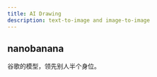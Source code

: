 ```yaml
---
title: AI Drawing
description: text-to-image and image-to-image
---
```


## nanobanana

谷歌的模型，领先别人半个身位。

